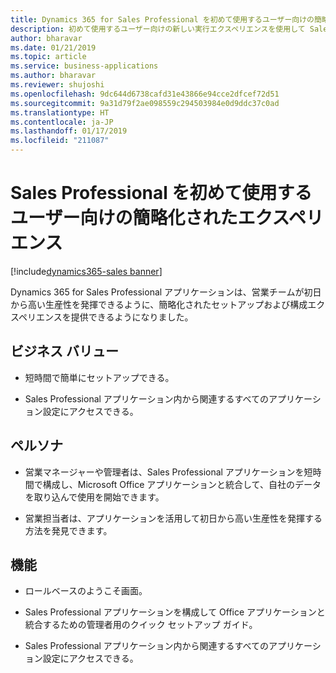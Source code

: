 ```yaml
---
title: Dynamics 365 for Sales Professional を初めて使用するユーザー向けの簡略化されたエクスペリエンス
description: 初めて使用するユーザー向けの新しい実行エクスペリエンスを使用して Sales Professional アプリケーションをセットアップし、ほんの数分で価値を実感できます。
author: bharavar
ms.date: 01/21/2019
ms.topic: article
ms.service: business-applications
ms.author: bharavar
ms.reviewer: shujoshi
ms.openlocfilehash: 9dc644d6738cafd31e43866e94cce2dfcef72d51
ms.sourcegitcommit: 9a31d79f2ae098559c294503984e0d9ddc37c0ad
ms.translationtype: HT
ms.contentlocale: ja-JP
ms.lasthandoff: 01/17/2019
ms.locfileid: "211087"
---
```

#  <a name="simplified-first-run-experience-to-get-started-with-sales-professional"></a>Sales Professional を初めて使用するユーザー向けの簡略化されたエクスペリエンス
[!include[dynamics365-sales banner](../includes/dynamics365-sales.md)]





Dynamics 365 for Sales Professional アプリケーションは、営業チームが初日から高い生産性を発揮できるように、簡略化されたセットアップおよび構成エクスペリエンスを提供できるようになりました。

## <a name="business-value"></a>ビジネス バリュー

-   短時間で簡単にセットアップできる。 

-   Sales Professional アプリケーション内から関連するすべてのアプリケーション設定にアクセスできる。

## <a name="personas"></a>ペルソナ

-   営業マネージャーや管理者は、Sales Professional アプリケーションを短時間で構成し、Microsoft Office アプリケーションと統合して、自社のデータを取り込んで使用を開始できます。

-   営業担当者は、アプリケーションを活用して初日から高い生産性を発揮する方法を発見できます。

## <a name="features"></a>機能

-   ロールベースのようこそ画面。

-   Sales Professional アプリケーションを構成して Office アプリケーションと統合するための管理者用のクイック セットアップ ガイド。

-   Sales Professional アプリケーション内から関連するすべてのアプリケーション設定にアクセスできる。

